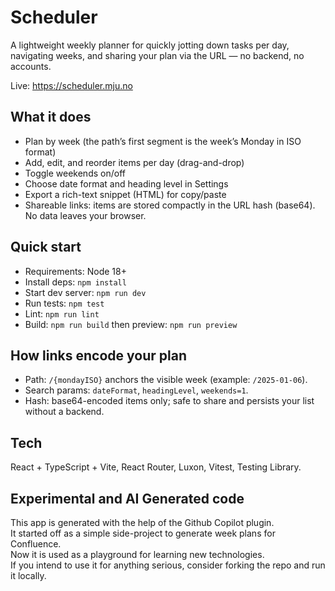 # Scheduler

A lightweight weekly planner for quickly jotting down tasks per day, navigating weeks, and sharing your plan via the URL — no backend, no accounts.

Live: https://scheduler.mju.no

## What it does
- Plan by week (the path’s first segment is the week’s Monday in ISO format)
- Add, edit, and reorder items per day (drag-and-drop)
- Toggle weekends on/off
- Choose date format and heading level in Settings
- Export a rich-text snippet (HTML) for copy/paste
- Shareable links: items are stored compactly in the URL hash (base64). No data leaves your browser.

## Quick start
- Requirements: Node 18+
- Install deps: `npm install`
- Start dev server: `npm run dev`
- Run tests: `npm test`
- Lint: `npm run lint`
- Build: `npm run build` then preview: `npm run preview`

## How links encode your plan
- Path: `/{mondayISO}` anchors the visible week (example: `/2025-01-06`).
- Search params: `dateFormat`, `headingLevel`, `weekends=1`.
- Hash: base64-encoded items only; safe to share and persists your list without a backend.

## Tech
React + TypeScript + Vite, React Router, Luxon, Vitest, Testing Library.

## Experimental and AI Generated code
This app is generated with the help of the Github Copilot plugin.  
It started off as a simple side-project to generate week plans for Confluence.  
Now it is used as a playground for learning new technologies.  
If you intend to use it for anything serious, consider forking the repo and run it locally.
